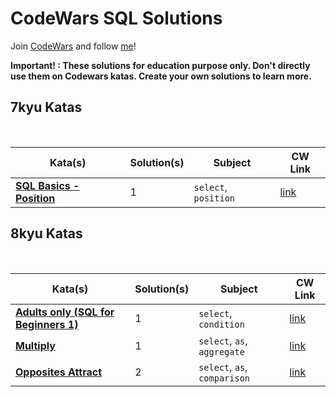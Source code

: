 # CodeWars SQL Solutions

Join [CodeWars](https://www.codewars.com/r/hbGshA) and follow [me](https://www.codewars.com/users/hevalhazalkurt)!

<b>Important! : These solutions for education purpose only. Don't directly use them on Codewars katas. Create your own solutions to learn more.</b>

## 7kyu Katas

<br>

| Kata(s) | Solution(s) | Subject | CW Link |
|--|--|--|--|
| [**SQL Basics - Position**](7kyu_Katas/SQL_Basics_Position.md) | 1 | `select`, `position` | [link](https://www.codewars.com/kata/59401e0e54a655a298000040) |



## 8kyu Katas

<br>

| Kata(s) | Solution(s) | Subject | CW Link |
|--|--|--|--|
| [**Adults only (SQL for Beginners 1)**](8kyu_Katas/Adults_only_SQL_for_Beginners_1.md) | 1 | `select`, `condition` | [link](https://www.codewars.com/kata/590a95eede09f87472000213) |
| [**Multiply**](8kyu_Katas/Multiply.md) | 1 | `select`, `as`, `aggregate ` | [link](https://www.codewars.com/kata/50654ddff44f800200000004) |
| [**Opposites Attract**](8kyu_Katas/Opposites_Attract.md) | 2 | `select`, `as`, `comparison ` | [link](https://www.codewars.com/kata/555086d53eac039a2a000083) |
